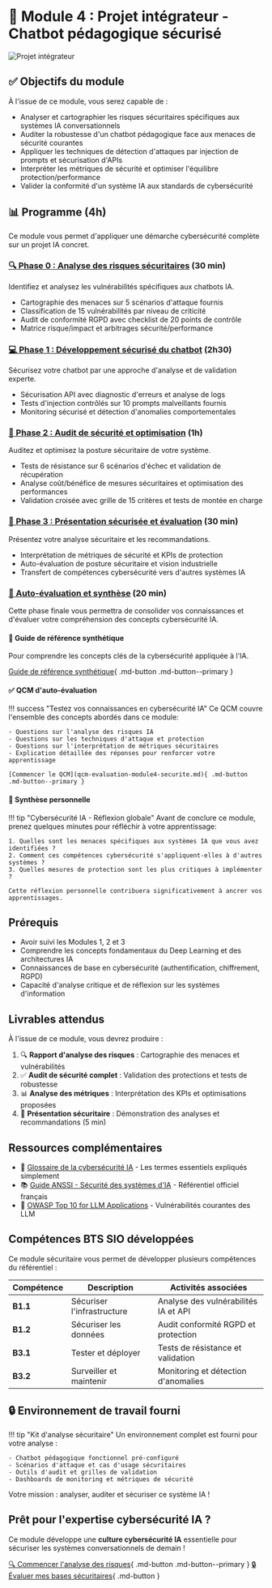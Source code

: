 # 🧠 Module 4 : Projet intégrateur - Chatbot pédagogique sécurisé

![Projet intégrateur](../images/banner-chatbot-pedagogique-securise.svg)

## ✅ Objectifs du module

À l'issue de ce module, vous serez capable de :

- Analyser et cartographier les risques sécuritaires spécifiques aux systèmes IA conversationnels
- Auditer la robustesse d'un chatbot pédagogique face aux menaces de sécurité courantes
- Appliquer les techniques de détection d'attaques par injection de prompts et sécurisation d'APIs
- Interpréter les métriques de sécurité et optimiser l'équilibre protection/performance
- Valider la conformité d'un système IA aux standards de cybersécurité

## 📊 Programme (4h)

Ce module vous permet d'appliquer une démarche cybersécurité complète sur un projet IA concret.

### [🔍 Phase 0 : Analyse des risques sécuritaires](phases/phase0-analyse-risques.md) (30 min)

Identifiez et analysez les vulnérabilités spécifiques aux chatbots IA.

- Cartographie des menaces sur 5 scénarios d'attaque fournis
- Classification de 15 vulnérabilités par niveau de criticité
- Audit de conformité RGPD avec checklist de 20 points de contrôle
- Matrice risque/impact et arbitrages sécurité/performance

### [💻 Phase 1 : Développement sécurisé du chatbot](phases/phase1-developpement-securise.md) (2h30)

Sécurisez votre chatbot par une approche d'analyse et de validation experte.

- Sécurisation API avec diagnostic d'erreurs et analyse de logs
- Tests d'injection contrôlés sur 10 prompts malveillants fournis
- Monitoring sécurisé et détection d'anomalies comportementales

### [🔧 Phase 2 : Audit de sécurité et optimisation](phases/phase2-audit-securite.md) (1h)

Auditez et optimisez la posture sécuritaire de votre système.

- Tests de résistance sur 6 scénarios d'échec et validation de récupération
- Analyse coût/bénéfice de mesures sécuritaires et optimisation des performances
- Validation croisée avec grille de 15 critères et tests de montée en charge

### [🎤 Phase 3 : Présentation sécurisée et évaluation](phases/phase3-presentation-securisee.md) (30 min)

Présentez votre analyse sécuritaire et les recommandations.

- Interprétation de métriques de sécurité et KPIs de protection
- Auto-évaluation de posture sécuritaire et vision industrielle
- Transfert de compétences cybersécurité vers d'autres systèmes IA

### [📝 Auto-évaluation et synthèse](qcm-evaluation-module4-securite.md) (20 min)

Cette phase finale vous permettra de consolider vos connaissances et d'évaluer votre compréhension des concepts cybersécurité IA.

#### 🧠 Guide de référence synthétique

Pour comprendre les concepts clés de la cybersécurité appliquée à l'IA.

[Guide de référence synthétique](ressources/synthese-module4.md){ .md-button .md-button--primary }

#### ✅ QCM d'auto-évaluation

!!! success "Testez vos connaissances en cybersécurité IA"
    Ce QCM couvre l'ensemble des concepts abordés dans ce module:
    
    - Questions sur l'analyse des risques IA
    - Questions sur les techniques d'attaque et protection
    - Questions sur l'interprétation de métriques sécuritaires
    - Explication détaillée des réponses pour renforcer votre apprentissage
    
    [Commencer le QCM](qcm-evaluation-module4-securite.md){ .md-button .md-button--primary }

#### 📝 Synthèse personnelle

!!! tip "Cybersécurité IA - Réflexion globale"
    Avant de conclure ce module, prenez quelques minutes pour réfléchir à votre apprentissage:
    
    1. Quelles sont les menaces spécifiques aux systèmes IA que vous avez identifiées ?
    2. Comment ces compétences cybersécurité s'appliquent-elles à d'autres systèmes ?
    3. Quelles mesures de protection sont les plus critiques à implémenter ?
    
    Cette réflexion personnelle contribuera significativement à ancrer vos apprentissages.

## Prérequis

- Avoir suivi les Modules 1, 2 et 3
- Comprendre les concepts fondamentaux du Deep Learning et des architectures IA
- Connaissances de base en cybersécurité (authentification, chiffrement, RGPD)
- Capacité d'analyse critique et de réflexion sur les systèmes d'information

## Livrables attendus

À l'issue de ce module, vous devrez produire :

1. 🔍 **Rapport d'analyse des risques** : Cartographie des menaces et vulnérabilités
2. ✅ **Audit de sécurité complet** : Validation des protections et tests de robustesse
3. 📊 **Analyse des métriques** : Interprétation des KPIs et optimisations proposées
4. 🎯 **Présentation sécuritaire** : Démonstration des analyses et recommandations (5 min)

## Ressources complémentaires

- 📕 [Glossaire de la cybersécurité IA](ressources/glossaire-cybersecurite-ia.md) - Les termes essentiels expliqués simplement
- 📚 [Guide ANSSI - Sécurité des systèmes d'IA](ressources/guide-anssi-ia.md) - Référentiel officiel français
- 🔗 [OWASP Top 10 for LLM Applications](ressources/owasp-llm-top10.md) - Vulnérabilités courantes des LLM

## Compétences BTS SIO développées

Ce module sécuritaire vous permet de développer plusieurs compétences du référentiel :

| Compétence | Description | Activités associées |
|------------|-------------|---------------------|
| **B1.1** | Sécuriser l'infrastructure | Analyse des vulnérabilités IA et API |
| **B1.2** | Sécuriser les données | Audit conformité RGPD et protection |
| **B3.1** | Tester et déployer | Tests de résistance et validation |
| **B3.2** | Surveiller et maintenir | Monitoring et détection d'anomalies |

## 🔒 Environnement de travail fourni

!!! tip "Kit d'analyse sécuritaire"
    Un environnement complet est fourni pour votre analyse :
    
    - Chatbot pédagogique fonctionnel pré-configuré
    - Scénarios d'attaque et cas d'usage sécuritaires
    - Outils d'audit et grilles de validation
    - Dashboards de monitoring et métriques de sécurité

Votre mission : analyser, auditer et sécuriser ce système IA !

## Prêt pour l'expertise cybersécurité IA ?

Ce module développe une **culture cybersécurité IA** essentielle pour sécuriser les systèmes conversationnels de demain !

[🔍 Commencer l'analyse des risques](phases/phase0-analyse-risques.md){ .md-button .md-button--primary }
[🔒 Évaluer mes bases sécuritaires](qcm-evaluation-module4-securite.md){ .md-button }

